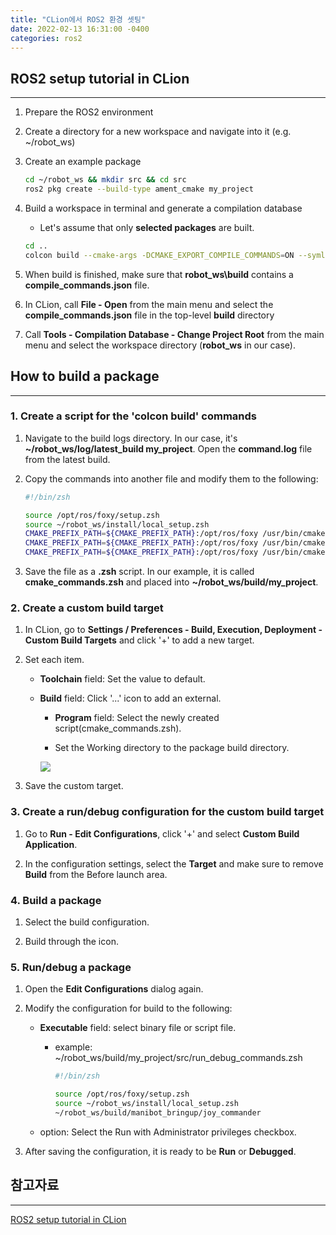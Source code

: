 ```yaml
---
title: "CLion에서 ROS2 환경 셋팅"
date: 2022-02-13 16:31:00 -0400
categories: ros2
---
```


## ROS2 setup tutorial in CLion

---

1. Prepare the ROS2 environment

2. Create a directory for a new workspace and navigate into it (e.g. ~/robot_ws)

3. Create an example package

    ```bash
    cd ~/robot_ws && mkdir src && cd src
    ros2 pkg create --build-type ament_cmake my_project
    ```

4. Build a workspace in terminal and generate a compilation database

    - Let's assume that only **selected packages** are built.

    ```bash
    cd ..
    colcon build --cmake-args -DCMAKE_EXPORT_COMPILE_COMMANDS=ON --symlink-install --packages-select my_project
    ```

5. When build is finished, make sure that **robot_ws\build** contains a **compile_commands.json** file.

6. In CLion, call **File - Open** from the main menu and select the **compile_commands.json** file in the top-level **build** directory

7. Call **Tools - Compilation Database - Change Project Root** from the main menu and select the workspace directory (**robot_ws** in our case).

## How to build a package

---

### 1. Create a script for the 'colcon build' commands

1. Navigate to the build logs directory. In our case, it's **~/robot_ws/log/latest_build my_project**. Open the **command.log** file from the latest build.

2. Copy the commands into another file and modify them to the following:

    ```bash
    #!/bin/zsh

    source /opt/ros/foxy/setup.zsh
    source ~/robot_ws/install/local_setup.zsh
    CMAKE_PREFIX_PATH=${CMAKE_PREFIX_PATH}:/opt/ros/foxy /usr/bin/cmake ~/robot_ws/build/my_project -DCMAKE_EXPORT_COMPILE_COMMANDS=ON -DCMAKE_INSTALL_PREFIX=~/robot_ws/install/my_project
    CMAKE_PREFIX_PATH=${CMAKE_PREFIX_PATH}:/opt/ros/foxy /usr/bin/cmake --build ~/robot_ws/build/my_project -- -j6 -l6
    CMAKE_PREFIX_PATH=${CMAKE_PREFIX_PATH}:/opt/ros/foxy /usr/bin/cmake --install ~/robot_ws/build/my_project
    ```

3. Save the file as a **.zsh** script. In our example, it is called **cmake_commands.zsh** and placed into **~/robot_ws/build/my_project**.

### 2. Create a custom build target

1. In CLion, go to **Settings / Preferences - Build, Execution, Deployment - Custom Build Targets** and click '+' to add a new target.

2. Set each item.

    - **Toolchain** field: Set the value to default.

    - **Build** field: Click '...' icon to add an external.

        - **Program** field: Select the newly created script(cmake_commands.zsh).

        - Set the Working directory to the package build directory.

        <img src="https://user-images.githubusercontent.com/33774319/154174313-ca466623-3fb9-4d3a-8b99-5770c68f6ed4.png"/>

3. Save the custom target.

### 3. Create a run/debug configuration for the custom build target

1. Go to **Run - Edit Configurations**, click '+' and select **Custom Build Application**.

2. In the configuration settings, select the **Target** and make sure to remove **Build** from the Before launch area.

### 4. Build a package

1. Select the build configuration.

2. Build through the icon.

### 5. Run/debug a package

1. Open the **Edit Configurations** dialog again.

2. Modify the configuration for build to the following:

    - **Executable** field: select binary file or script file.

        - example: ~/robot_ws/build/my_project/src/run_debug_commands.zsh

            ```bash
            #!/bin/zsh

            source /opt/ros/foxy/setup.zsh
            source ~/robot_ws/install/local_setup.zsh
            ~/robot_ws/build/manibot_bringup/joy_commander
            ```

    - option: Select the Run with Administrator privileges checkbox.

3. After saving the configuration, it is ready to be **Run** or **Debugged**.

## 참고자료

---

[ROS2 setup tutorial in CLion](https://www.jetbrains.com/help/clion/ros2-tutorial.html)
